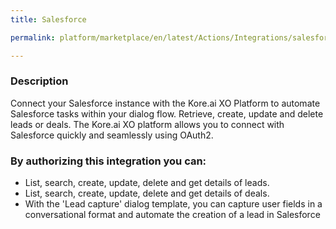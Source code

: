 ```yaml
---
title: Salesforce

permalink: platform/marketplace/en/latest/Actions/Integrations/salesforce_DESC

---
```


### Description

Connect your Salesforce instance with the Kore.ai XO Platform to automate Salesforce tasks within your dialog flow. Retrieve, create, update and delete leads or deals. The Kore.ai XO platform allows you to connect with Salesforce quickly and seamlessly using OAuth2.    
### By authorizing this integration you can:
- List, search, create, update, delete and get details of leads.
- List, search, create, update, delete and get details of deals.
- With the 'Lead capture' dialog template, you can capture user fields in a conversational format and automate the creation of a lead in Salesforce

